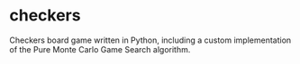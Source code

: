 # checkers
Checkers board game written in Python, including a custom implementation of the Pure Monte Carlo Game Search algorithm.
